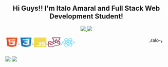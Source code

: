 <div align="center">
<h2> Hi Guys!! I'm Italo Amaral and Full Stack Web Development Student! </h2>
</div>
<div align="center">
  <a href="https://github.com/ItaloRAmaral">
  <img height="130em" src="https://github-readme-stats.vercel.app/api?username=ItaloRAmaral&show_icons=true&theme=dracula&include_all_commits=true&count_private=true"/>
  <img height="130em" src="https://github-readme-stats.vercel.app/api/top-langs/?username=ItaloRAmaral&layout=compact&langs_count=7&theme=dracula"/>
<!--     <img heigh height="130em" src="https://github-readme-streak-stats.herokuapp.com/?user=ItaloRAmaral&theme=dark&fire=2FC18C&ring=2FC18C&background=1A1D21&currStreakLabel=2FC18C"/> -->
</div>
<div style="display: inline_block"><br>
    <img align="center" alt="Italo-HTML" height="30" width="40" src="https://raw.githubusercontent.com/devicons/devicon/master/icons/html5/html5-original.svg">
  <img align="center" alt="Italo-CSS" height="30" width="40" src="https://raw.githubusercontent.com/devicons/devicon/master/icons/css3/css3-original.svg">
  <img align="center" alt="Italo-Js" height="30" width="40" src="https://raw.githubusercontent.com/devicons/devicon/master/icons/javascript/javascript-plain.svg">
   <img align="center" alt="Italo-Js" height="30" width="40" src="https://github.com/devicons/devicon/blob/master/icons/jest/jest-plain.svg">
  <img align="center" alt="Italo-React" height="30" width="40" src="https://raw.githubusercontent.com/devicons/devicon/master/icons/react/react-original.svg">
<!--   <img align="center" alt="Italo-Python" height="30" width="40" src="https://raw.githubusercontent.com/devicons/devicon/master/icons/python/python-original.svg"> -->
  <img align="right" alt="Italo-pic" height="150" style="border-radius:50%;" src="https://c.tenor.com/_OylLTmUC8wAAAAd/stitch-hi.gif">
</div>
 
  ##
 
<div> 
  <a href="https://www.instagram.com/italoramaral/" target="_blank"><img src="https://img.shields.io/badge/-Instagram-%23E4405F?style=for-the-badge&logo=instagram&logoColor=white" target="_blank"></a>
 	<a href="https://www.linkedin.com/in/italo-rockenbach-594082132/" target="_blank"><img src="https://img.shields.io/badge/-LinkedIn-%230077B5?style=for-the-badge&logo=linkedin&logoColor=white" target="_blank"></a> 
 
<!--   ![Snake animation](https://github.com/ItaloRAmaral/ItaloRAmaral/blob/output/github-contribution-grid-snake.svg) -->
 
</div>
